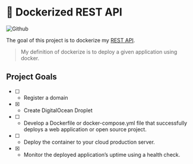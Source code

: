 # 🐳 Dockerized REST API

![Github](https://img.shields.io/github/languages/top/campbellmarianna/dockerized-django-app.svg)

The goal of this project is to dockerize my [REST API](https://github.com/campbellmarianna/workout-backend).

> My definition of dockerize is to deploy a given application using docker.

## Project Goals
- [ ] - Register a domain
- [x] - Create DigitalOcean Droplet
- [ ] - Develop a Dockerfile or docker-compose.yml file that successfully deploys a web application or open source project.
- [ ] - Deploy the container to your cloud production server.
- [x] - Monitor the deployed application’s uptime using a health check.